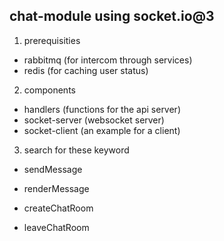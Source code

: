 ## chat-module using socket.io@3

1. prerequisities
- rabbitmq (for intercom through services)
- redis (for caching user status) 

2. components
- handlers (functions for the api server)
- socket-server (websocket server)
- socket-client (an example for a client)

3. search for these keyword
- sendMessage
- renderMessage

- createChatRoom
- leaveChatRoom